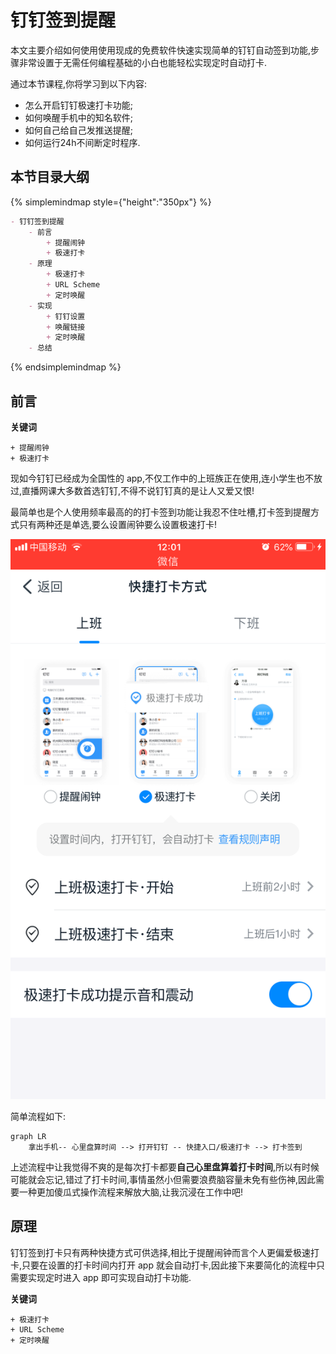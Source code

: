 # 钉钉签到提醒

本文主要介绍如何使用使用现成的免费软件快速实现简单的钉钉自动签到功能,步骤非常设置于无需任何编程基础的小白也能轻松实现定时自动打卡.

通过本节课程,你将学习到以下内容:

- 怎么开启钉钉极速打卡功能;
- 如何唤醒手机中的知名软件;
- 如何自己给自己发推送提醒;
- 如何运行24h不间断定时程序.

## 本节目录大纲

{% simplemindmap style={"height":"350px"} %}
```markdown
- 钉钉签到提醒
    - 前言
        + 提醒闹钟
        + 极速打卡
    - 原理
        + 极速打卡
        + URL Scheme
        + 定时唤醒
    - 实现
        + 钉钉设置
        + 唤醒链接
        + 定时唤醒
    - 总结
```
{% endsimplemindmap %}

<!-- toc -->

## 前言

**关键词**

```mardown
+ 提醒闹钟
+ 极速打卡
```

现如今钉钉已经成为全国性的 app,不仅工作中的上班族正在使用,连小学生也不放过,直播网课大多数首选钉钉,不得不说钉钉真的是让人又爱又恨!

最简单也是个人使用频率最高的的打卡签到功能让我忍不住吐槽,打卡签到提醒方式只有两种还是单选,要么设置闹钟要么设置极速打卡!

![dingtalk-reminder-setting-preview.png](./images/dingtalk-reminder-setting-preview.png)

简单流程如下:

```mermaid
graph LR
    拿出手机-- 心里盘算时间 --> 打开钉钉 -- 快捷入口/极速打卡 --> 打卡签到
```

上述流程中让我觉得不爽的是每次打卡都要**自己心里盘算着打卡时间**,所以有时候可能就会忘记,错过了打卡时间,事情虽然小但需要浪费脑容量未免有些伤神,因此需要一种更加傻瓜式操作流程来解放大脑,让我沉浸在工作中吧!

## 原理

钉钉签到打卡只有两种快捷方式可供选择,相比于提醒闹钟而言个人更偏爱极速打卡,只要在设置的打卡时间内打开 app 就会自动打卡,因此接下来要简化的流程中只需要实现定时进入 app 即可实现自动打卡功能.

**关键词**

```mardown
+ 极速打卡
+ URL Scheme
+ 定时唤醒
```

